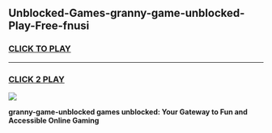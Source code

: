 
## Unblocked-Games-granny-game-unblocked-Play-Free-fnusi
<h3>
<a href="https://premium76.site?title=granny-game-unblocked&ref=23A">CLICK TO PLAY</a></h3>
<hr>

<h3>
<a href="https://premium76.site?title=granny-game-unblocked&ref=23A">CLICK 2 PLAY</a>
  
</h3>

<a href="https://premium76.site?title=granny-game-unblocked&ref=23A"><img src="https://clearcache.store/games.png"></a>


**granny-game-unblocked games unblocked: Your Gateway to Fun and Accessible Online Gaming**

